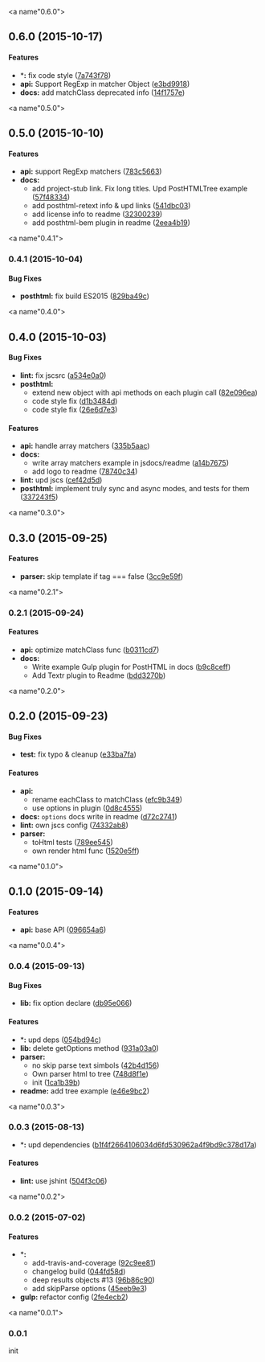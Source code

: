 <a name"0.6.0"></a>
## 0.6.0 (2015-10-17)


#### Features

* ***:** fix code style ([7a743f78](https://github.com/posthtml/posthtml/commit/7a743f78))
* **api:** Support RegExp in matcher Object ([e3bd9918](https://github.com/posthtml/posthtml/commit/e3bd9918))
* **docs:** add matchClass deprecated info ([14f1757e](https://github.com/posthtml/posthtml/commit/14f1757e))


<a name"0.5.0"></a>
## 0.5.0 (2015-10-10)


#### Features

* **api:** support RegExp matchers ([783c5663](https://github.com/posthtml/posthtml/commit/783c5663))
* **docs:**
  * add project-stub link. Fix long titles. Upd PostHTMLTree example ([57f48334](https://github.com/posthtml/posthtml/commit/57f48334))
  * add posthtml-retext info & upd links ([541dbc03](https://github.com/posthtml/posthtml/commit/541dbc03))
  * add license info to readme ([32300239](https://github.com/posthtml/posthtml/commit/32300239))
  * add posthtml-bem plugin in readme ([2eea4b19](https://github.com/posthtml/posthtml/commit/2eea4b19))


<a name"0.4.1"></a>
### 0.4.1 (2015-10-04)


#### Bug Fixes

* **posthtml:** fix build ES2015 ([829ba49c](https://github.com/posthtml/posthtml/commit/829ba49c))


<a name"0.4.0"></a>
## 0.4.0 (2015-10-03)


#### Bug Fixes

* **lint:** fix jscsrc ([a534e0a0](https://github.com/posthtml/posthtml/commit/a534e0a0))
* **posthtml:**
  * extend new object with api methods on each plugin call ([82e096ea](https://github.com/posthtml/posthtml/commit/82e096ea))
  * code style fix ([d1b3484d](https://github.com/posthtml/posthtml/commit/d1b3484d))
  * code style fix ([26e6d7e3](https://github.com/posthtml/posthtml/commit/26e6d7e3))


#### Features

* **api:** handle array matchers ([335b5aac](https://github.com/posthtml/posthtml/commit/335b5aac))
* **docs:**
  * write array matchers example in jsdocs/readme ([a14b7675](https://github.com/posthtml/posthtml/commit/a14b7675))
  * add logo to readme ([78740c34](https://github.com/posthtml/posthtml/commit/78740c34))
* **lint:** upd jscs ([cef42d5d](https://github.com/posthtml/posthtml/commit/cef42d5d))
* **posthtml:** implement truly sync and async modes, and tests for them ([337243f5](https://github.com/posthtml/posthtml/commit/337243f5))


<a name"0.3.0"></a>
## 0.3.0 (2015-09-25)


#### Features

* **parser:** skip template if tag === false ([3cc9e59f](https://github.com/posthtml/posthtml/commit/3cc9e59f))


<a name"0.2.1"></a>
### 0.2.1 (2015-09-24)


#### Features

* **api:** optimize matchClass func ([b0311cd7](https://github.com/posthtml/posthtml/commit/b0311cd7))
* **docs:**
  * Write example Gulp plugin for PostHTML in docs ([b9c8ceff](https://github.com/posthtml/posthtml/commit/b9c8ceff))
  * Add Textr plugin to Readme ([bdd3270b](https://github.com/posthtml/posthtml/commit/bdd3270b))


<a name"0.2.0"></a>
## 0.2.0 (2015-09-23)


#### Bug Fixes

* **test:** fix typo & cleanup ([e33ba7fa](https://github.com/posthtml/posthtml/commit/e33ba7fa))


#### Features

* **api:**
  * rename eachClass to matchClass ([efc9b349](https://github.com/posthtml/posthtml/commit/efc9b349))
  * use options in plugin ([0d8c4555](https://github.com/posthtml/posthtml/commit/0d8c4555))
* **docs:** `options` docs write in readme ([d72c2741](https://github.com/posthtml/posthtml/commit/d72c2741))
* **lint:** own jscs config ([74332ab8](https://github.com/posthtml/posthtml/commit/74332ab8))
* **parser:**
  * toHtml tests ([789ee545](https://github.com/posthtml/posthtml/commit/789ee545))
  * own render html func ([1520e5ff](https://github.com/posthtml/posthtml/commit/1520e5ff))


<a name"0.1.0"></a>
## 0.1.0 (2015-09-14)


#### Features

* **api:** base API ([096654a6](https://github.com/posthtml/posthtml/commit/096654a6))


<a name"0.0.4"></a>
### 0.0.4 (2015-09-13)


#### Bug Fixes

* **lib:** fix option declare ([db95e066](https://github.com/posthtml/posthtml/commit/db95e066))


#### Features

* ***:** upd deps ([054bd94c](https://github.com/posthtml/posthtml/commit/054bd94c))
* **lib:** delete getOptions method ([931a03a0](https://github.com/posthtml/posthtml/commit/931a03a0))
* **parser:**
  * no skip parse text simbols ([42b4d156](https://github.com/posthtml/posthtml/commit/42b4d156))
  * Own parser html to tree ([748d8f1e](https://github.com/posthtml/posthtml/commit/748d8f1e))
  * init ([1ca1b39b](https://github.com/posthtml/posthtml/commit/1ca1b39b))
* **readme:** add tree example ([e46e9bc2](https://github.com/posthtml/posthtml/commit/e46e9bc2))


<a name"0.0.3"></a>
### 0.0.3 (2015-08-13)

* ***:** upd dependencies ([b1f4f2664106034d6fd530962a4f9bd9c378d17a](https://github.com/posthtml/posthtml/commit/b1f4f2664106034d6fd530962a4f9bd9c378d17a))

#### Features

* **lint:** use jshint ([504f3c06](https://github.com/posthtml/posthtml/commit/504f3c06))


<a name"0.0.2"></a>
### 0.0.2 (2015-07-02)


#### Features

* ***:**
  * add-travis-and-coverage ([92c9ee81](https://github.com/posthtml/posthtml/commit/92c9ee81))
  * changelog build ([044fd58d](https://github.com/posthtml/posthtml/commit/044fd58d))
  * deep results objects #13 ([96b86c90](https://github.com/posthtml/posthtml/commit/96b86c90))
  * add skipParse options ([45eeb9e3](https://github.com/posthtml/posthtml/commit/45eeb9e3))
* **gulp:** refactor config ([2fe4ecb2](https://github.com/posthtml/posthtml/commit/2fe4ecb2))


<a name"0.0.1"></a>
### 0.0.1
init
